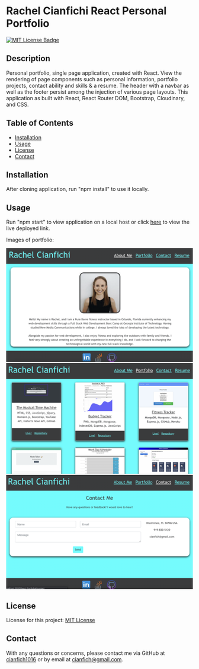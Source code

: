 # Rachel Cianfichi React Personal Portfolio

  [![MIT License Badge](https://img.shields.io/badge/License-MIT_License-blue)](https://img.shields.io/badge/License-MIT_License-blue)

  ## Description
  Personal portfolio, single page application, created with React. View the rendering of page components such as personal information, portfolio projects, contact ability and skills & a resume. The header with a navbar as well as the footer persist among the injection of various page layouts. This application as built with React, React Router DOM, Bootstrap, Cloudinary, and CSS.

  ## Table of Contents
  * [Installation](#installation)
  * [Usage](#usage)
  * [License](#license)
  * [Contact](#contact)

  ## Installation
  After cloning application, run "npm install" to use it locally.

  ## Usage
  Run "npm start" to view application on a local host or click [here](https://react-portfolio-1016.herokuapp.com/#/) to view the live deployed link. 

  Images of portfolio:

  ![Home page](./public/Home.png)
  ![Portfolio page](./public/Portfolio.png)
  ![Contact Page](./public/Contact.png)

  ## License
  License for this project: [MIT License](https://choosealicense.com/licenses/mit/)

  ## Contact
  With any questions or concerns, please contact me via GitHub at [cianfich1016](https://github.com/cianfich1016) or by email at cianfich@gmail.com.

